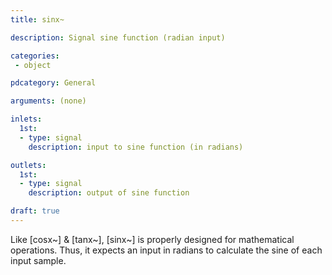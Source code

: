```yaml
---
title: sinx~

description: Signal sine function (radian input)

categories:
 - object

pdcategory: General

arguments: (none)

inlets: 
  1st:
  - type: signal
    description: input to sine function (in radians)

outlets:
  1st:
  - type: signal
    description: output of sine function

draft: true
---
```


Like [cosx~] & [tanx~], [sinx~] is properly designed for mathematical operations. Thus, it expects an input in radians to calculate the sine of each input sample.
